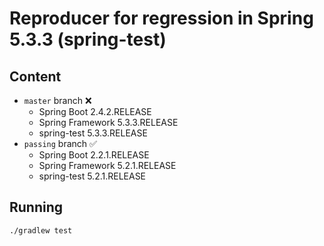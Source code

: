 # Reproducer for regression in Spring 5.3.3 (spring-test)

## Content

* `master` branch :x:
  * Spring Boot 2.4.2.RELEASE
  * Spring Framework 5.3.3.RELEASE
  * spring-test 5.3.3.RELEASE
* `passing` branch :white_check_mark:
  * Spring Boot 2.2.1.RELEASE
  * Spring Framework 5.2.1.RELEASE
  * spring-test 5.2.1.RELEASE

## Running

```bash
./gradlew test
```
